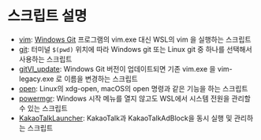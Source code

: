# 스크립트 설명
- [vim](https://github.com/unstable-code/ShellScript/blob/master/Operating%20System/Windows/WSL/vim): [Windows Git](https://git-scm.com/download/win) 프로그램의 vim.exe 대신 WSL의 vim 을 실행하는 스크립트
- [git](https://github.com/unstable-code/ShellScript/blob/master/Operating%20System/Windows/WSL/git): 터미널 `$(pwd)` 위치에 따라 Windows git 또는 Linux git 중 하나를 선택해서 사용하는 스크립트
- [gitVI\_update](https://github.com/unstable-code/ShellScript/blob/master/Operating%20System/Windows/WSL/gitVI_update): Windows Git 버전이 업데이트되면 기존 vim.exe 을 vim-legacy.exe 로 이름을 변경하는 스크립트
- [open](https://github.com/unstable-code/ShellScript/blob/master/Operating%20System/Windows/WSL/open): Linux의 xdg-open, macOS의 open 명령과 같은 기능을 하는 스크립트
- [powermgr](https://github.com/unstable-code/ShellScript/blob/master/Operating%20System/Windows/WSL/powermgr): Windows 시작 메뉴를 열지 않고도 WSL에서 시스템 전원을 관리할 수 있는 스크립트
- [KakaoTalkLauncher](https://github.com/unstable-code/ShellScript/blob/master/Operating%20System/Windows/WSL/KakaoTalkLauncher): KakaoTalk과 KakaoTalkAdBlock을 동시 실행 및 관리하는 스크립트
